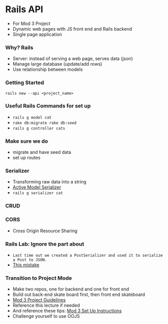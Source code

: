 # Rails API
- For Mod 3 Project
- Dynamic web pages with JS front end and Rails backend
- Single page application

### Why? Rails
- Server: instead of serving a web page, serves data (json)
- Manage large database (update/add rows)
- Use relationship between models

### Getting Started
`rails new --api <project_name>`

### Useful Rails Commands for set up
- `rails g model cat`
- `rake db:migrate rake db:seed`
- `rails g controller cats`

### Make sure we do
- migrate and have seed data
- set up routes

### Serializer
- Transforming raw data into a string
- [Active Model Serializer](https://github.com/rails-api/active_model_serializers)
- `rails g serializer cat`

### CRUD

### CORS
- Cross Origin Resource Sharing


### Rails Lab: Ignore the part about
- `Last time out we created a PostSerializer and used it to serialize a Post to JSON.`
- [This mistake](https://github.com/learn-co-curriculum/using-to-json-ruby)

### Transition to Project Mode
- Make two repos, one for backend and one for front end
- Build out back-end skate board first, then front end skateboard
- [Mod 3 Project Guidelines](https://github.com/learn-co-students/js-final-project-guidelines-dc-web-071618)
- Reference this lecture if needed
- And reference these tips: [Mod 3 Set Up Instructions](https://github.com/learn-co-curriculum/mod3-project-week-setup-example)
- Challenge yourself to use OOJS
